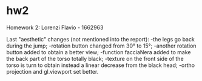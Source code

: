 # hw2
Homework 2: Lorenzi Flavio - 1662963


Last "aesthetic" changes
(not mentioned into the report):
-the legs go back during the jump;
-rotation button changed from 30° to 15°;
-another rotation button added to obtain a better view;
-function facciaNera added to make the back part of the torso totally black;
-texture on the front side of the torso is turn to obtain instead a linear decrease from the black head;
-ortho projection and gl.viewport set better.

